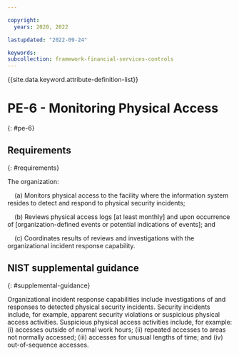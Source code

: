 ```yaml
---

copyright:
  years: 2020, 2022

lastupdated: "2022-09-24"

keywords: 
subcollection: framework-financial-services-controls
---
```


{{site.data.keyword.attribute-definition-list}}

# PE-6 - Monitoring Physical Access
{: #pe-6}

## Requirements
{: #requirements}

The organization:

&nbsp;&nbsp;&nbsp;&nbsp;(a) Monitors physical access to the facility where the information system resides to detect and respond to physical security incidents;

&nbsp;&nbsp;&nbsp;&nbsp;(b) Reviews physical access logs [at least monthly] and upon occurrence of [organization-defined events or potential indications of events]; and

&nbsp;&nbsp;&nbsp;&nbsp;(c) Coordinates results of reviews and investigations with the organizational incident response capability.

## NIST supplemental guidance
{: #supplemental-guidance}

Organizational incident response capabilities include investigations of and responses to detected physical security incidents. Security incidents include, for example, apparent security violations or suspicious physical access activities. Suspicious physical access activities include, for example: (i) accesses outside of normal work hours; (ii) repeated accesses to areas not normally accessed; (iii) accesses for unusual lengths of time; and (iv) out-of-sequence accesses.

